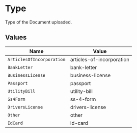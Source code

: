 # Type

Type of the Document uploaded.


## Values

| Name                      | Value                     |
| ------------------------- | ------------------------- |
| `ArticlesOfIncorporation` | articles-of-incorporation |
| `BankLetter`              | bank-letter               |
| `BusinessLicense`         | business-license          |
| `Passport`                | passport                  |
| `UtilityBill`             | utility-bill              |
| `Ss4Form`                 | ss-4-form                 |
| `DriversLicense`          | drivers-license           |
| `Other`                   | other                     |
| `IdCard`                  | id-card                   |